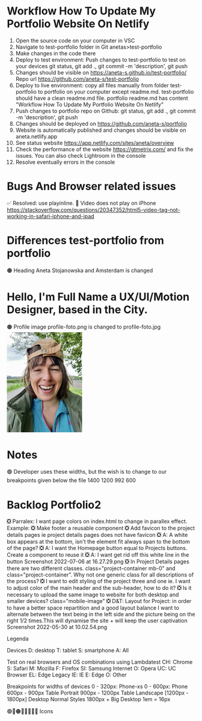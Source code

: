 # Workflow How To Update My Portfolio Website On Netlify

1.  Open the source code on your computer in VSC
2.  Navigate to test-portfolio folder in Git anetas>test-portfolio
3.  Make changes in the code there
4.  Deploy to test environment: Push changes to test-portfolio to test on your devices git status, git add ., git commit -m 'description', git push
5.  Changes should be visible on https://aneta-s.github.io/test-portfolio/ Repo url https://github.com/aneta-s/test-portfolio
6.  Deploy to live environment: copy all files manually from folder test-portfolio to portfolio on your computer except readme.md. test-portfolio should have a clean readme.md file. portfolio readme.md has content "Workflow How To Update My Portfolio Website On Netlify"
6.  Push changes to portfolio repo on Github: git status, git add ., git commit -m 'description', git push
7.  Changes should be deployed on https://github.com/aneta-s/portfolio
8.  Website is automatically published and changes should be visible on aneta.netlify.app
9.  See status website https://app.netlify.com/sites/aneta/overview
10. Check the performance of the website https://gtmetrix.com/ and fix the issues. You can also check Lightroom in the console
11. Resolve eventually errors in the console


# Bugs And Browser related issues
 ✅ Resolved: use playinline. 🔴 Video does not play on iPhone https://stackoverflow.com/questions/20347352/html5-video-tag-not-working-in-safari-iphone-and-ipad




# Differences test-portfolio from portfolio
 🟠 Heading Aneta Stojanowska and Amsterdam is changed
    <h1 class="heading-primary">                                                                                                                                                    <span class="heading-primary-main">
      Hello, I'm <strong> Full Name</strong></span
      >
      <!-- span is to style elements differently -->
      <span class="heading-primary-sub">
        a UX/UI/Motion Designer, based in the City.</span
        >
      </h1>

🟠 Profile image profile-foto.png is changed to profile-foto.jpg
 <img
            src="image/profile-foto.jpg"
            alt="Profile Photo"
            class="photo"
            height="auto"
            width="200px"
            />


# Notes
🟢  Developer uses these widths, but the wish is to change to our breakpoints given below the file
1400
1200
992
600


# Backlog Portfolio2

❎  Parralex: I want page colors on index.html to change in parallex effect. Example:
❎  Make footer a reusable component
❎  Add favicon to the project details pages ie project details pages does not have favicon
❎  A: A white box appears at the bottom, isn't the element fit always span to the bottom of the page?
❎  A: I want the Homepage button equal to Projects buttons. Create a component to reuse it
❎  A: I want get rid off this white line in the button Screenshot 2022-07-06 at 16.27.29.png
❎  In Project Details pages there are two different classes. class="project-container mb-0" and class="project-container”. Why not one generic class for all descriptions of the process?
❎  I want to edit styling of the project three and one ie. I want to adjust color of the main header and the sub-header, how to do it?
❎  Is it necessary to upload the same image to website for both desktop and smaller devices? class="mobile-image" 
❎  D&T: Layout for Project: in order to have a better space repartition and a good layout balance I want to alternate between the text being in the left side and the picture being on the right 1/2 times.This will dynamise the site + will keep the user captivation Screenshot 2022-05-30 at 10.02.54.png

Legenda

Devices
D: desktop
T: tablet
S: smartphone
A: All

Test on real browsers and OS combinations using Lambdatest
CH: Chrome
S: Safari
M: Mozilla
F: Firefox
SI: Samsung Internet
O: Opera
UC: UC Browser
EL: Edge Legacy
IE: IE
E: Edge
O: Other

Breakpoints for widths of devices
0 - 320px:          Phone-xs
0 - 600px:          Phone
600px - 900px       Table Portrait
900px - 1200px      Table Landscape
[1200px - 1800px]   Desktop Normal Styles
1800px +            Big Desktop
1em = 16px


🟢🔴🟠🔳🔘✅❎❌ Icons


